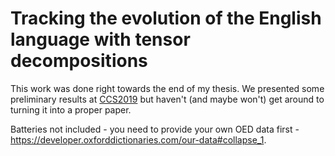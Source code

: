 # Tracking the evolution of the English language with tensor decompositions

This work was done right towards the end of my thesis. We presented some preliminary results at [CCS2019](http://event.ntu.edu.sg/ccs2019/Pages/Home.aspx) but haven't (and maybe won't) get around to turning it into a proper paper.

Batteries not included - you need to provide your own OED data first - https://developer.oxforddictionaries.com/our-data#collapse_1.
